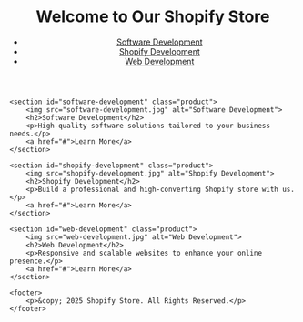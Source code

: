 <!DOCTYPE html>
<html lang="en">
<head>
    <meta charset="UTF-8">
    <meta name="viewport" content="width=device-width, initial-scale=1.0">
    <title>Shopify Development Store</title>
    <link rel="stylesheet" href="styles.css">
</head>
<body>
    <header>
        <h1>Welcome to Our Shopify Store</h1>
        <nav>
            <ul>
                <li><a href="https://ikonicdev.com/arvada-co/">Software Development</a></li>
                <li><a href="https://ikonicdev.com/charlotte-nc/shopify-development/">Shopify Development</a></li>
                <li><a href="https://ikonicdev.com/el-paso-tx/">Web Development</a></li>
            </ul>
        </nav>
    </header>
    
    <section id="software-development" class="product">
        <img src="software-development.jpg" alt="Software Development">
        <h2>Software Development</h2>
        <p>High-quality software solutions tailored to your business needs.</p>
        <a href="#">Learn More</a>
    </section>
    
    <section id="shopify-development" class="product">
        <img src="shopify-development.jpg" alt="Shopify Development">
        <h2>Shopify Development</h2>
        <p>Build a professional and high-converting Shopify store with us.</p>
        <a href="#">Learn More</a>
    </section>
    
    <section id="web-development" class="product">
        <img src="web-development.jpg" alt="Web Development">
        <h2>Web Development</h2>
        <p>Responsive and scalable websites to enhance your online presence.</p>
        <a href="#">Learn More</a>
    </section>
    
    <footer>
        <p>&copy; 2025 Shopify Store. All Rights Reserved.</p>
    </footer>
</body>
</html>
